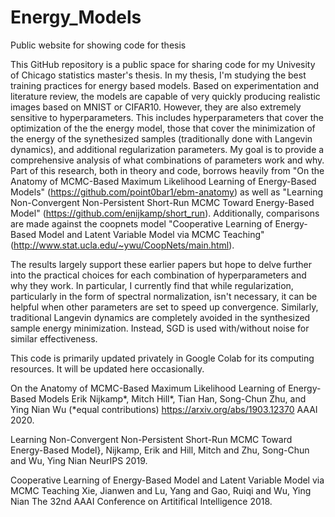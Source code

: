 # Energy_Models
Public website for showing code for thesis

This GitHub repository is a public space for sharing code for my Univesity of Chicago statistics master's thesis. In my thesis, I'm studying the best training practices for energy based models. Based on experimentation and literature review, the models are capable of very quickly producing realistic images based on MNIST or CIFAR10. However, they are also extremely sensitive to hyperparameters. This includes hyperparameters that cover the optimization of the the energy model, those that cover the minimization of the energy of the synethesized samples (traditionally done with Langevin dynamics), and additional regularization parameters. My goal is to provide a comprehensive analysis of what combinations of parameters work and why. Part of this research, both in theory and code, borrows heavily from "On the Anatomy of MCMC-Based Maximum Likelihood Learning of Energy-Based Models" (https://github.com/point0bar1/ebm-anatomy) as well as "Learning Non-Convergent Non-Persistent Short-Run MCMC Toward Energy-Based Model" (https://github.com/enijkamp/short_run). Additionally, comparisons are made against the coopnets model "Cooperative Learning of Energy-Based Model and Latent Variable Model via MCMC Teaching" (http://www.stat.ucla.edu/~ywu/CoopNets/main.html).

The results largely support these earlier papers but hope to delve further into the practical choices for each combination of hyperparameters and why they work. In particular, I currently find that while regularization, particularly in the form of spectral normalization, isn't necessary, it can be helpful when other parameters are set to speed up convergence. Similarly, traditional Langevin dynamics are completely avoided in the synthesized sample energy minimization. Instead, SGD is used with/without noise for similar effectiveness. 

This code is primarily updated privately in Google Colab for its computing resources. It will be updated here occasionally.

On the Anatomy of MCMC-Based Maximum Likelihood Learning of Energy-Based Models
Erik Nijkamp*, Mitch Hill*, Tian Han, Song-Chun Zhu, and Ying Nian Wu (*equal contributions)
https://arxiv.org/abs/1903.12370
AAAI 2020.

Learning Non-Convergent Non-Persistent Short-Run MCMC Toward Energy-Based Model},
Nijkamp, Erik and Hill, Mitch and Zhu, Song-Chun and Wu, Ying Nian
NeurIPS 2019.

Cooperative Learning of Energy-Based Model and Latent Variable Model via MCMC Teaching
Xie, Jianwen and Lu, Yang and Gao, Ruiqi and Wu, Ying Nian
The 32nd AAAI Conference on Artitifical Intelligence 2018.
